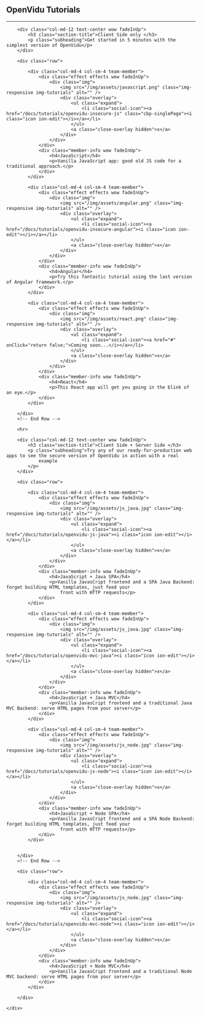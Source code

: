 <h2 id="section-title">OpenVidu Tutorials</h2>
<hr>

<!-- Start Blog Classic -->
<section id="blog" class="docs-tutorials">
    <div class="container">

        <div class="col-md-12 text-center wow fadeInUp">
            <h3 class="section-title">Client Side only </h3>
            <p class="subheading">Get started in 5 minutes with the simplest version of OpenVidu</p>
        </div>

        <div class="row">

            <div class="col-md-4 col-sm-4 team-member">
                <div class="effect effects wow fadeInUp">
                    <div class="img">
                        <img src="/img/assets/javascript.png" class="img-responsive img-tutorials" alt="" />
                        <div class="overlay">
                            <ul class="expand">
                                <li class="social-icon"><a href="/docs/tutorials/openvidu-insecure-js" class="cbp-singlePage"><i class="icon ion-edit"></i></a></li>
                            </ul>
                            <a class="close-overlay hidden">x</a>
                        </div>
                    </div>
                </div>
                <div class="member-info wow fadeInUp">
                    <h4>JavaScript</h4>
                    <p>Vanilla JavaScript app: good old JS code for a traditional approach.</p>
                </div>
            </div>

            <div class="col-md-4 col-sm-4 team-member">
                <div class="effect effects wow fadeInUp">
                    <div class="img">
                        <img src="/img/assets/angular.png" class="img-responsive img-tutorials" alt="" />
                        <div class="overlay">
                            <ul class="expand">
                                <li class="social-icon"><a href="/docs/tutorials/openvidu-insecure-angular"><i class="icon ion-edit"></i></a></li>
                            </ul>
                            <a class="close-overlay hidden">x</a>
                        </div>
                    </div>
                </div>
                <div class="member-info wow fadeInUp">
                    <h4>Angular</h4>
                    <p>Try this fantastic tutorial using the last version of Angular framework.</p>
                </div>
            </div>

            <div class="col-md-4 col-sm-4 team-member">
                <div class="effect effects wow fadeInUp">
                    <div class="img">
                        <img src="/img/assets/react.png" class="img-responsive img-tutorials" alt="" />
                        <div class="overlay">
                            <ul class="expand">
                                <li class="social-icon"><a href="#" onClick="return false;">Coming soon...</i></a></li>
                            </ul>
                            <a class="close-overlay hidden">x</a>
                        </div>
                    </div>
                </div>
                <div class="member-info wow fadeInUp">
                    <h4>React</h4>
                    <p>This React app will get you going in the blink of an eye.</p>
                </div>
            </div>

        </div>
        <!-- End Row -->

        <hr>

        <div class="col-md-12 text-center wow fadeInUp">
            <h3 class="section-title">Client Side + Server Side </h3>
            <p class="subheading">Try any of our ready-for-production web apps to see the secure version of OpenVidu in action with a real
                example
            </p>
        </div>

        <div class="row">

            <div class="col-md-4 col-sm-4 team-member">
                <div class="effect effects wow fadeInUp">
                    <div class="img">
                        <img src="/img/assets/js_java.jpg" class="img-responsive img-tutorials" alt="" />
                        <div class="overlay">
                            <ul class="expand">
                                <li class="social-icon"><a href="/docs/tutorials/openvidu-js-java"><i class="icon ion-edit"></i></a></li>
                            </ul>
                            <a class="close-overlay hidden">x</a>
                        </div>
                    </div>
                </div>
                <div class="member-info wow fadeInUp">
                    <h4>JavaScript + Java SPA</h4>
                    <p>Vanilla JavasCript frontend and a SPA Java Backend: forget building HTML templates, just feed your
                        front with HTTP requests</p>
                </div>
            </div>

            <div class="col-md-4 col-sm-4 team-member">
                <div class="effect effects wow fadeInUp">
                    <div class="img">
                        <img src="/img/assets/js_java.jpg" class="img-responsive img-tutorials" alt="" />
                        <div class="overlay">
                            <ul class="expand">
                                <li class="social-icon"><a href="/docs/tutorials/openvidu-mvc-java"><i class="icon ion-edit"></i></a></li>
                            </ul>
                            <a class="close-overlay hidden">x</a>
                        </div>
                    </div>
                </div>
                <div class="member-info wow fadeInUp">
                    <h4>JavaScript + Java MVC</h4>
                    <p>Vanilla JavasCript frontend and a traditional Java MVC Backend: serve HTML pages from your server</p>
                </div>
            </div>

            <div class="col-md-4 col-sm-4 team-member">
                <div class="effect effects wow fadeInUp">
                    <div class="img">
                        <img src="/img/assets/js_node.jpg" class="img-responsive img-tutorials" alt="" />
                        <div class="overlay">
                            <ul class="expand">
                                <li class="social-icon"><a href="/docs/tutorials/openvidu-js-node"><i class="icon ion-edit"></i></a></li>
                            </ul>
                            <a class="close-overlay hidden">x</a>
                        </div>
                    </div>
                </div>
                <div class="member-info wow fadeInUp">
                    <h4>JavaScript + Node SPA</h4>
                    <p>Vanilla JavasCript frontend and a SPA Node Backend: forget building HTML templates, just feed your
                        front with HTTP requests</p>
                </div>
            </div>

            
        </div>
        <!-- End Row -->

        <div class="row">

            <div class="col-md-4 col-sm-4 team-member">
                <div class="effect effects wow fadeInUp">
                    <div class="img">
                        <img src="/img/assets/js_node.jpg" class="img-responsive img-tutorials" alt="" />
                        <div class="overlay">
                            <ul class="expand">
                                <li class="social-icon"><a href="/docs/tutorials/openvidu-mvc-node"><i class="icon ion-edit"></i></a></li>
                            </ul>
                            <a class="close-overlay hidden">x</a>
                        </div>
                    </div>
                </div>
                <div class="member-info wow fadeInUp">
                    <h4>JavaScript + Node MVC</h4>
                    <p>Vanilla JavasCript frontend and a traditional Node MVC backend: serve HTML pages from your server</p>
                </div>
            </div>

        </div>

    </div>
</section>
<!-- End Blog Classic -->
